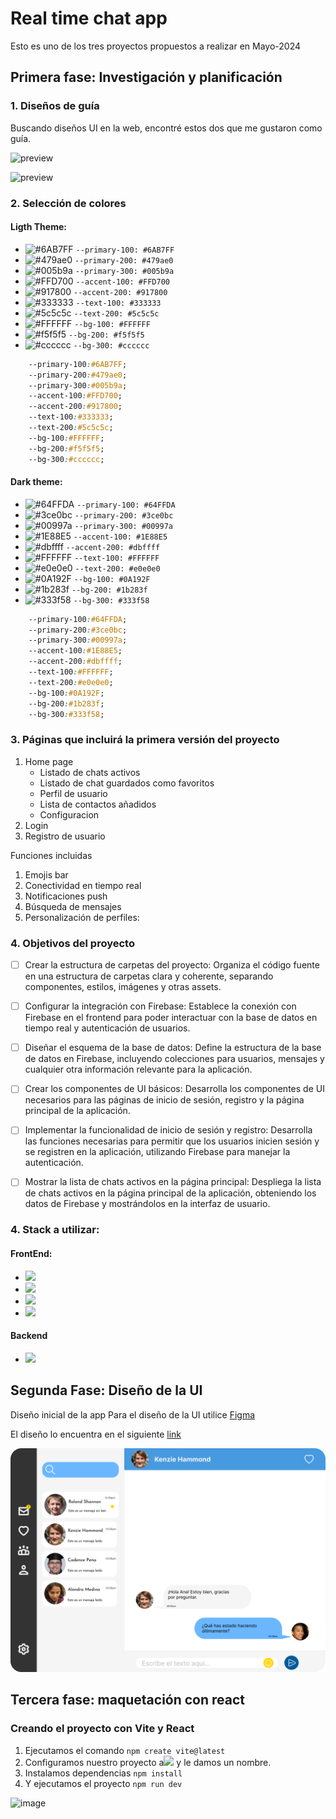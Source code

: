 # Real time chat app  

Esto es uno de los tres proyectos propuestos a  realizar en Mayo-2024  
  

## Primera fase: Investigación y planificación  

### 1. Diseños de guía  

Buscando diseños UI en la web, encontré estos dos que me gustaron como guía.

![preview](https://github.com/borgesmj/cloud-storage/assets/121818423/78b6be16-df2c-47a7-a796-389a20421eac)

![preview](https://github.com/borgesmj/cloud-storage/assets/121818423/ec8eb05e-e2db-41c4-b89a-4d64cf275bb4)

 
  

### 2. Selección de colores
#### Ligth Theme:
* ![#6AB7FF](https://placehold.co/15x15/6AB7FF/6AB7FF.png) `--primary-100: #6AB7FF`
* ![#479ae0](https://placehold.co/15x15/479ae0/479ae0.png) `--primary-200: #479ae0`
* ![#005b9a](https://placehold.co/15x15/005b9a/005b9a.png) `--primary-300: #005b9a`
* ![#FFD700](https://placehold.co/15x15/FFD700/FFD700.png) `--accent-100: #FFD700`
* ![#917800](https://placehold.co/15x15/917800/917800.png) `--accent-200: #917800`
* ![#333333](https://placehold.co/15x15/333333/333333.png) `--text-100: #333333`
* ![#5c5c5c](https://placehold.co/15x15/5c5c5c/5c5c5c.png) `--text-200: #5c5c5c`
* ![#FFFFFF](https://placehold.co/15x15/FFFFFF/FFFFFF.png) `--bg-100: #FFFFFF`
* ![#f5f5f5](https://placehold.co/15x15/f5f5f5/f5f5f5.png) `--bg-200: #f5f5f5`
* ![#cccccc](https://placehold.co/15x15/cccccc/cccccc.png) `--bg-300: #cccccc`


```CSS
    --primary-100:#6AB7FF;
    --primary-200:#479ae0;
    --primary-300:#005b9a;
    --accent-100:#FFD700;
    --accent-200:#917800;
    --text-100:#333333;
    --text-200:#5c5c5c;
    --bg-100:#FFFFFF;
    --bg-200:#f5f5f5;
    --bg-300:#cccccc;   
```

#### Dark theme:

* ![#64FFDA](https://placehold.co/15x15/64FFDA/64FFDA.png) `--primary-100: #64FFDA`
* ![#3ce0bc](https://placehold.co/15x15/3ce0bc/3ce0bc.png) `--primary-200: #3ce0bc`
* ![#00997a](https://placehold.co/15x15/00997a/00997a.png) `--primary-300: #00997a`
* ![#1E88E5](https://placehold.co/15x15/1E88E5/1E88E5.png) `--accent-100: #1E88E5`
* ![#dbffff](https://placehold.co/15x15/dbffff/dbffff.png) `--accent-200: #dbffff`
* ![#FFFFFF](https://placehold.co/15x15/FFFFFF/FFFFFF.png) `--text-100: #FFFFFF`
* ![#e0e0e0](https://placehold.co/15x15/e0e0e0/e0e0e0.png) `--text-200: #e0e0e0`
* ![#0A192F](https://placehold.co/15x15/0A192F/0A192F.png) `--bg-100: #0A192F`
* ![#1b283f](https://placehold.co/15x15/1b283f/1b283f.png) `--bg-200: #1b283f`
* ![#333f58](https://placehold.co/15x15/333f58/333f58.png) `--bg-300: #333f58`

```CSS
    --primary-100:#64FFDA;
    --primary-200:#3ce0bc;
    --primary-300:#00997a;
    --accent-100:#1E88E5;
    --accent-200:#dbffff;
    --text-100:#FFFFFF;
    --text-200:#e0e0e0;
    --bg-100:#0A192F;
    --bg-200:#1b283f;
    --bg-300:#333f58;   
```

### 3. Páginas que incluirá la primera versión del proyecto
1. Home page
    * Listado de chats activos
    * Listado de chat guardados como favoritos
    * Perfil de usuario
    * Lista de contactos añadidos
    * Configuracion
2. Login
3. Registro de usuario

Funciones incluidas
1. Emojis bar
2. Conectividad en tiempo real
3. Notificaciones push
4. Búsqueda de mensajes
5. Personalización de perfiles:

### 4. Objetivos del proyecto
- [ ] Crear la estructura de carpetas del proyecto: Organiza el código fuente en una estructura de carpetas clara y coherente, separando componentes, estilos, imágenes y otras assets.

- [ ] Configurar la integración con Firebase: Establece la conexión con Firebase en el frontend para poder interactuar con la base de datos en tiempo real y autenticación de usuarios.

- [ ] Diseñar el esquema de la base de datos: Define la estructura de la base de datos en Firebase, incluyendo colecciones para usuarios, mensajes y cualquier otra información relevante para la aplicación.

- [ ] Crear los componentes de UI básicos: Desarrolla los componentes de UI necesarios para las páginas de inicio de sesión, registro y la página principal de la aplicación.

- [ ] Implementar la funcionalidad de inicio de sesión y registro: Desarrolla las funciones necesarias para permitir que los usuarios inicien sesión y se registren en la aplicación, utilizando Firebase para manejar la autenticación.

- [ ] Mostrar la lista de chats activos en la página principal: Despliega la lista de chats activos en la página principal de la aplicación, obteniendo los datos de Firebase y mostrándolos en la interfaz de usuario.


### 4. Stack a  utilizar:
#### FrontEnd: 
*  [![](https://img.shields.io/badge/React-20232A?style=for-the-badge&logo=react&logoColor=61DAFB)](https://react.dev/)
*  [![](https://img.shields.io/badge/Vite-B73BFE?style=for-the-badge&logo=vite&logoColor=FFD62E)](https://es.vitejs.dev/)
*  [![](https://img.shields.io/badge/Tailwind_CSS-38B2AC?style=for-the-badge&logo=tailwind-css&logoColor=white)](https://tailwindcss.com/docs/)
*  [![](https://img.shields.io/badge/React_Router-CA4245?style=for-the-badge&logo=react-router&logoColor=white)](https://reactrouter.com/en/main)

#### Backend
* [![](https://img.shields.io/badge/firebase-ffca28?style=for-the-badge&logo=firebase&logoColor=black)](https://console.firebase.google.com/)
## Segunda Fase: Diseño de la UI
Diseño inicial de la app
Para el diseño de la UI utilice [Figma](https://www.figma.com/)

El diseño lo encuentra en el siguiente [link](https://www.figma.com/proto/DIx4uyuxmZ153npeyHleAC/real-time-chat-app?type=design&node-id=1-3&t=rjNXb5BIpje8IGmP-1&scaling=contain&page-id=0%3A1&starting-point-node-id=10%3A103&mode=design)


![alt text](<Preview-desktop.png>)


## Tercera fase: maquetación con react

### Creando el proyecto con Vite y React
1. Ejecutamos el comando `npm create vite@latest`
2. Configuramos nuestro proyecto a![](https://img.shields.io/badge/React-20232A?style=for-the-badge&logo=react&logoColor=61DAFB) y le damos un nombre.
3. Instalamos dependencias `npm install`
4. Y ejecutamos el proyecto `npm run dev`

![image](https://github.com/borgesmj/cloud-storage/assets/121818423/69c9f40c-fc1f-4c8a-a449-4a6c0eb7f04c)




